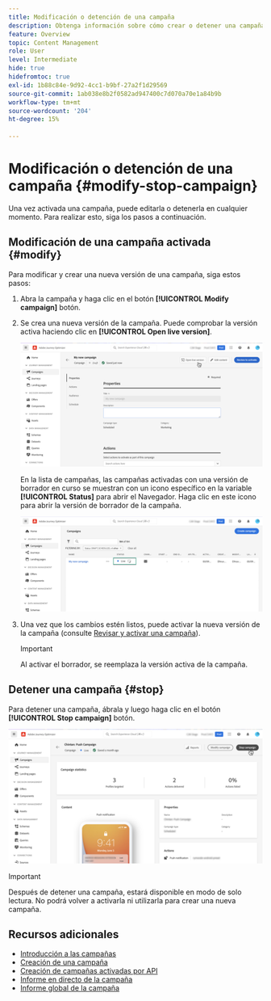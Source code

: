 ```yaml
---
title: Modificación o detención de una campaña
description: Obtenga información sobre cómo crear o detener una campaña activada en [!DNL Journey Optimizer]
feature: Overview
topic: Content Management
role: User
level: Intermediate
hide: true
hidefromtoc: true
exl-id: 1b88c84e-9d92-4cc1-b9bf-27a2f1d29569
source-git-commit: 1ab038e8b2f0582ad947400c7d070a70e1a84b9b
workflow-type: tm+mt
source-wordcount: '204'
ht-degree: 15%

---
```


# Modificación o detención de una campaña {#modify-stop-campaign}

Una vez activada una campaña, puede editarla o detenerla en cualquier momento. Para realizar esto, siga los pasos a continuación.

## Modificación de una campaña activada {#modify}

Para modificar y crear una nueva versión de una campaña, siga estos pasos:

1. Abra la campaña y haga clic en el botón **[!UICONTROL Modify campaign]** botón.

1. Se crea una nueva versión de la campaña. Puede comprobar la versión activa haciendo clic en **[!UICONTROL Open live version]**.

   ![](assets/create-campaign-draft.png)

   En la lista de campañas, las campañas activadas con una versión de borrador en curso se muestran con un icono específico en la variable **[!UICONTROL Status]** para abrir el Navegador. Haga clic en este icono para abrir la versión de borrador de la campaña.

   ![](assets/create-campaign-edit-list.png)

1. Una vez que los cambios estén listos, puede activar la nueva versión de la campaña (consulte [Revisar y activar una campaña](create-campaign.md#review-activate)).

   >[!IMPORTANT]
   >
   >Al activar el borrador, se reemplaza la versión activa de la campaña.

## Detener una campaña {#stop}

Para detener una campaña, ábrala y luego haga clic en el botón **[!UICONTROL Stop campaign]** botón.

![](assets/create-campaign-stop.png)

>[!IMPORTANT]
>
>Después de detener una campaña, estará disponible en modo de solo lectura. No podrá volver a activarla ni utilizarla para crear una nueva campaña.

## Recursos adicionales

* [Introducción a las campañas](get-started-with-campaigns.md)
* [Creación de una campaña](create-campaign.md)
* [Creación de campañas activadas por API](api-triggered-campaigns.md)
* [Informe en directo de la campaña](campaign-live-report.md)
* [Informe global de la campaña](campaign-global-report.md)
